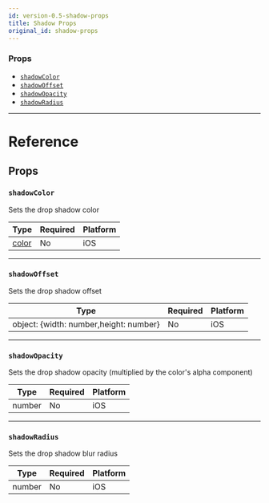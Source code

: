 ```yaml
---
id: version-0.5-shadow-props
title: Shadow Props
original_id: shadow-props
---
```

### Props

- [`shadowColor`](shadow-props.md#shadowcolor)
- [`shadowOffset`](shadow-props.md#shadowoffset)
- [`shadowOpacity`](shadow-props.md#shadowopacity)
- [`shadowRadius`](shadow-props.md#shadowradius)






---

# Reference

## Props

### `shadowColor`

Sets the drop shadow color


| Type | Required | Platform |
| - | - | - |
| [color](colors.md) | No | iOS  |




---

### `shadowOffset`

Sets the drop shadow offset


| Type | Required | Platform |
| - | - | - |
| object: {width: number,height: number} | No | iOS  |




---

### `shadowOpacity`

Sets the drop shadow opacity (multiplied by the color's alpha component)


| Type | Required | Platform |
| - | - | - |
| number | No | iOS  |




---

### `shadowRadius`

Sets the drop shadow blur radius


| Type | Required | Platform |
| - | - | - |
| number | No | iOS  |







